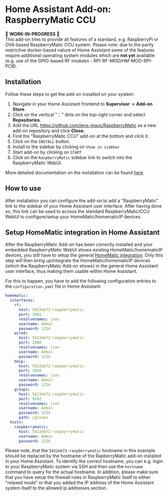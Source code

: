 # Home Assistant Add-on: RaspberryMatic CCU

🚧 **WORK-IN-PROGRESS** 🚧<br/>
This add-on tries to provide all features of a standard, e.g. RaspberryPi or OVA-based
RaspberryMatic CCU system. Please note: due to the partly restrictive docker-based nature of
Home Assistant some of the features require additional operating system modules which
are **not yet** available (e.g. use of the GPIO-based RF modules - RPI-RF-MOD/HM-MOD-RPI-PCB).

## Installation

Follow these steps to get the add-on installed on your system:

1. Navigate in your Home Assistant frontend to **Supervisor** -> **Add-on Store**.
2. Click on the vertical "⋮" dots on the top-right corner and select **Repositories**.
3. Add the URL https://github.com/jens-maus/RaspberryMatic as a new add-on repository and click **Close**.
4. Find the "RaspberryMatic CCU" add-on at the bottom and click it.
5. Click on the `INSTALL` button.
6. Install to the sidebar by clicking on `Show in sidebar`
7. Start add-on by clicking on `START`
8. Click on the `RaspberryMatic` sidebar link to switch into the RaspberryMatic WebUI.

More detailed documentation on the installation can be found [here](https://github.com/jens-maus/RaspberryMatic/wiki/Installation-HomeAssistant)

## How to use

After installation you can configure the add-on to add a "RaspberryMatic" link
to the sidebar of your Home Assistant user interface. After having done so, this link can
be used to access the standard RaspberryMatic/CCU WebUI to configure/setup your
HomeMatic/homematicIP devices.

## Setup HomeMatic integration in Home Assistant

After the RaspberryMatic Add-on has been correctly installed and your embedded RaspberryMatic WebUI shows existing HomeMatic/homematicIP devices, you still have to setup the general [HomeMatic integration](https://www.home-assistant.io/integrations/homematic/). Only this step will then bring up/integrate the HomeMatic/homematicIP devices (which the RaspberryMatic Add-on shows) in the general Home Assistant user interface, thus making them usable within Home Assistant.

For this to happen, you have to add the following configuration entries to the `configuration.yaml` file in Home Assistant:

```yaml
homematic:
  interfaces:
    rf:
      host: 5422eb72-raspberrymatic
      port: 2001
      resolvenames: json
      username: Admin
      password: 1234
    wired:
      host: 5422eb72-raspberrymatic
      port: 2000
      resolvenames: json
      username: Admin
      password: 1234
    hmip:
      host: 5422eb72-raspberrymatic
      port: 2010
      resolvenames: json
      username: Admin
      password: 1234
    groups:
      host: 5422eb72-raspberrymatic
      port: 9292
      resolvenames: json
      username: Admin
      password: 1234
      path: /groups
  hosts:
    raspberrymatic:
      host: 5422eb72-raspberrymatic
      username: Admin
      password: 1234
 ```
 
Please note, that the `5422eb72-raspberrymatic` hostname in this example should be replaced by the hostname of the RapberryMatic add-on installed in your Home Assistant. To identify the correct hostname, you can e.g. login to your RaspberryMatic system via SSH and then use the `hostname` command to query for the actual hostname. In addition, please make sure that you have setup the firewall rules in RaspberryMatic itself to either "relaxed mode" or that you added the IP address of the Home Assistant system itself to the allowed ip addresses section.
